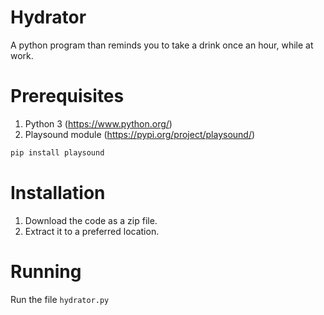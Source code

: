 # Hydrator
A python program than reminds you to take a drink once an hour, while at work.

# Prerequisites

1. Python 3 (https://www.python.org/)
2. Playsound module (https://pypi.org/project/playsound/)

```bash
pip install playsound
```
# Installation

1. Download the code as a zip file.
2. Extract it to a preferred location.


# Running
Run the file `hydrator.py`
